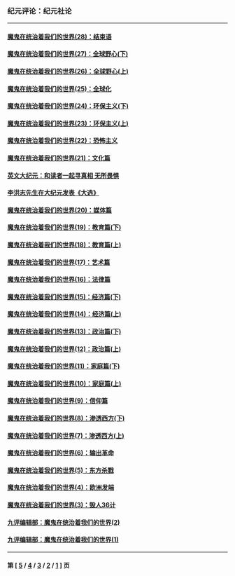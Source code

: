 ### 纪元评论：纪元社论
---
#### [魔鬼在统治着我们的世界(28)：结束语](../../pages/nsc422/n10936246.md) 
#### [魔鬼在统治着我们的世界(27)：全球野心(下)](../../pages/nsc422/n10928319.md) 
#### [魔鬼在统治着我们的世界(26)：全球野心(上)](../../pages/nsc422/n10900318.md) 
#### [魔鬼在统治着我们的世界(25)：全球化](../../pages/nsc422/n10788205.md) 
#### [魔鬼在统治着我们的世界(24)：环保主义(下)](../../pages/nsc422/n10695307.md) 
#### [魔鬼在统治着我们的世界(23)：环保主义(上)](../../pages/nsc422/n10688613.md) 
#### [魔鬼在统治着我们的世界(22)：恐怖主义](../../pages/nsc422/n10614727.md) 
#### [魔鬼在统治着我们的世界(21)：文化篇](../../pages/nsc422/n10597706.md) 
#### [英文大纪元：和读者一起寻真相 无所畏惧](../../pages/nsc422/n12542027.md) 
#### [李洪志先生在大纪元发表《大选》](../../pages/nsc422/n12534746.md) 
#### [魔鬼在统治着我们的世界(20)：媒体篇](../../pages/nsc422/n10586579.md) 
#### [魔鬼在统治着我们的世界(19)：教育篇(下)](../../pages/nsc422/n10564808.md) 
#### [魔鬼在统治着我们的世界(18)：教育篇(上)](../../pages/nsc422/n10526970.md) 
#### [魔鬼在统治着我们的世界(17)：艺术篇](../../pages/nsc422/n10499093.md) 
#### [魔鬼在统治着我们的世界(16)：法律篇](../../pages/nsc422/n10485969.md) 
#### [魔鬼在统治着我们的世界(15)：经济篇(下)](../../pages/nsc422/n10469975.md) 
#### [魔鬼在统治着我们的世界(14)：经济篇(上)](../../pages/nsc422/n10457370.md) 
#### [魔鬼在统治着我们的世界(13)：政治篇(下)](../../pages/nsc422/n10448270.md) 
#### [魔鬼在统治着我们的世界(12)：政治篇(上)](../../pages/nsc422/n10444576.md) 
#### [魔鬼在统治着我们的世界(11)：家庭篇(下)](../../pages/nsc422/n10440961.md) 
#### [魔鬼在统治着我们的世界(10)：家庭篇(上)](../../pages/nsc422/n10435448.md) 
#### [魔鬼在统治着我们的世界(9)：信仰篇](../../pages/nsc422/n10432159.md) 
#### [魔鬼在统治着我们的世界(8)：渗透西方(下)](../../pages/nsc422/n10429603.md) 
#### [魔鬼在统治着我们的世界(7)：渗透西方(上)](../../pages/nsc422/n10426013.md) 
#### [魔鬼在统治着我们的世界(6)：输出革命](../../pages/nsc422/n10421536.md) 
#### [魔鬼在统治着我们的世界(5)：东方杀戮](../../pages/nsc422/n10417707.md) 
#### [魔鬼在统治着我们的世界(4)：欧洲发端](../../pages/nsc422/n10414890.md) 
#### [魔鬼在统治着我们的世界(3)：毁人36计](../../pages/nsc422/n10411583.md) 
#### [九评编辑部：魔鬼在统治着我们的世界(2)](../../pages/nsc422/n10410036.md) 
#### [九评编辑部：魔鬼在统治着我们的世界(1)](../../pages/nsc422/n10406825.md) 

---
#### 第 [ [5](./5.md) / [4](./4.md) / [3](./3.md) / [2](./2.md) / [1](./1.md) ] 页
